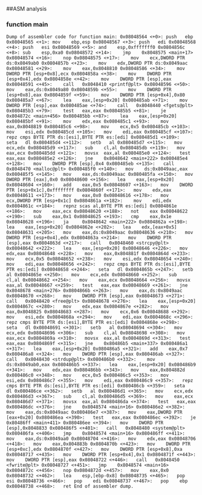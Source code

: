 ##ASM analysis

### function main
`
Dump of assembler code for function main:
   0x08048564 <+0>:	push   ebp
   0x08048565 <+1>:	mov    ebp,esp
   0x08048567 <+3>:	push   edi
   0x08048568 <+4>:	push   esi
   0x08048569 <+5>:	and    esp,0xfffffff0
   0x0804856c <+8>:	sub    esp,0xa0
   0x08048572 <+14>:	jmp    0x8048575 <main+17>
   0x08048574 <+16>:	nop
   0x08048575 <+17>:	mov    ecx,DWORD PTR ds:0x8049ab0
   0x0804857b <+23>:	mov    edx,DWORD PTR ds:0x8049aac
   0x08048581 <+29>:	mov    eax,0x8048810
   0x08048586 <+34>:	mov    DWORD PTR [esp+0x8],ecx
   0x0804858a <+38>:	mov    DWORD PTR [esp+0x4],edx
   0x0804858e <+42>:	mov    DWORD PTR [esp],eax
   0x08048591 <+45>:	call   0x8048410 <printf@plt>
   0x08048596 <+50>:	mov    eax,ds:0x8049a80
   0x0804859b <+55>:	mov    DWORD PTR [esp+0x8],eax
   0x0804859f <+59>:	mov    DWORD PTR [esp+0x4],0x80
   0x080485a7 <+67>:	lea    eax,[esp+0x20]
   0x080485ab <+71>:	mov    DWORD PTR [esp],eax
   0x080485ae <+74>:	call   0x8048440 <fgets@plt>
   0x080485b3 <+79>:	test   eax,eax
   0x080485b5 <+81>:	je     0x804872c <main+456>
   0x080485bb <+87>:	lea    eax,[esp+0x20]
   0x080485bf <+91>:	mov    edx,eax
   0x080485c1 <+93>:	mov    eax,0x8048819
   0x080485c6 <+98>:	mov    ecx,0x5
   0x080485cb <+103>:	mov    esi,edx
   0x080485cd <+105>:	mov    edi,eax
   0x080485cf <+107>:	repz cmps BYTE PTR ds:[esi],BYTE PTR es:[edi]
   0x080485d1 <+109>:	seta   dl
   0x080485d4 <+112>:	setb   al
   0x080485d7 <+115>:	mov    ecx,edx
   0x080485d9 <+117>:	sub    cl,al
   0x080485db <+119>:	mov    eax,ecx
   0x080485dd <+121>:	movsx  eax,al
   0x080485e0 <+124>:	test   eax,eax
   0x080485e2 <+126>:	jne    0x8048642 <main+222>
   0x080485e4 <+128>:	mov    DWORD PTR [esp],0x4
   0x080485eb <+135>:	call   0x8048470 <malloc@plt>
   0x080485f0 <+140>:	mov    ds:0x8049aac,eax
   0x080485f5 <+145>:	mov    eax,ds:0x8049aac
   0x080485fa <+150>:	mov    DWORD PTR [eax],0x0
   0x08048600 <+156>:	lea    eax,[esp+0x20]
   0x08048604 <+160>:	add    eax,0x5
   0x08048607 <+163>:	mov    DWORD PTR [esp+0x1c],0xffffffff
   0x0804860f <+171>:	mov    edx,eax
   0x08048611 <+173>:	mov    eax,0x0
   0x08048616 <+178>:	mov    ecx,DWORD PTR [esp+0x1c]
      0x0804861a <+182>:	mov    edi,edx
   0x0804861c <+184>:	repnz scas al,BYTE PTR es:[edi]
   0x0804861e <+186>:	mov    eax,ecx
   0x08048620 <+188>:	not    eax
   0x08048622 <+190>:	sub    eax,0x1
   0x08048625 <+193>:	cmp    eax,0x1e
   0x08048628 <+196>:	ja     0x8048642 <main+222>
   0x0804862a <+198>:	lea    eax,[esp+0x20]
   0x0804862e <+202>:	lea    edx,[eax+0x5]
   0x08048631 <+205>:	mov    eax,ds:0x8049aac
   0x08048636 <+210>:	mov    DWORD PTR [esp+0x4],edx
   0x0804863a <+214>:	mov    DWORD PTR [esp],eax
   0x0804863d <+217>:	call   0x8048460 <strcpy@plt>
   0x08048642 <+222>:	lea    eax,[esp+0x20]
   0x08048646 <+226>:	mov    edx,eax
   0x08048648 <+228>:	mov    eax,0x804881f
   0x0804864d <+233>:	mov    ecx,0x5
   0x08048652 <+238>:	mov    esi,edx
   0x08048654 <+240>:	mov    edi,eax
   0x08048656 <+242>:	repz cmps BYTE PTR ds:[esi],BYTE PTR es:[edi]
   0x08048658 <+244>:	seta   dl
   0x0804865b <+247>:	setb   al
   0x0804865e <+250>:	mov    ecx,edx
   0x08048660 <+252>:	sub    cl,al
   0x08048662 <+254>:	mov    eax,ecx
   0x08048664 <+256>:	movsx  eax,al
   0x08048667 <+259>:	test   eax,eax
   0x08048669 <+261>:	jne    0x8048678 <main+276>
   0x0804866b <+263>:	mov    eax,ds:0x8049aac
   0x08048670 <+268>:	mov    DWORD PTR [esp],eax
   0x08048673 <+271>:	call   0x8048420 <free@plt>
   0x08048678 <+276>:	lea    eax,[esp+0x20]
   0x0804867c <+280>:	mov    edx,eax
   0x0804867e <+282>:	mov    eax,0x8048825
   0x08048683 <+287>:	mov    ecx,0x6
   0x08048688 <+292>:	mov    esi,edx
   0x0804868a <+294>:	mov    edi,eax
   0x0804868c <+296>:	repz cmps BYTE PTR ds:[esi],BYTE PTR es:[edi]
   0x0804868e <+298>:	seta   dl
   0x08048691 <+301>:	setb   al
   0x08048694 <+304>:	mov    ecx,edx
   0x08048696 <+306>:	sub    cl,al
   0x08048698 <+308>:	mov    eax,ecx
   0x0804869a <+310>:	movsx  eax,al
   0x0804869d <+313>:	test   eax,eax
   0x0804869f <+315>:	jne    0x80486b5 <main+337>
   0x080486a1 <+317>:	lea    eax,[esp+0x20]
   0x080486a5 <+321>:	add    eax,0x7
   0x080486a8 <+324>:	mov    DWORD PTR [esp],eax
   0x080486ab <+327>:	call   0x8048430 <strdup@plt>
      0x080486b0 <+332>:	mov    ds:0x8049ab0,eax
   0x080486b5 <+337>:	lea    eax,[esp+0x20]
   0x080486b9 <+341>:	mov    edx,eax
   0x080486bb <+343>:	mov    eax,0x804882d
   0x080486c0 <+348>:	mov    ecx,0x5
   0x080486c5 <+353>:	mov    esi,edx
   0x080486c7 <+355>:	mov    edi,eax
   0x080486c9 <+357>:	repz cmps BYTE PTR ds:[esi],BYTE PTR es:[edi]
   0x080486cb <+359>:	seta   dl
   0x080486ce <+362>:	setb   al
   0x080486d1 <+365>:	mov    ecx,edx
   0x080486d3 <+367>:	sub    cl,al
   0x080486d5 <+369>:	mov    eax,ecx
   0x080486d7 <+371>:	movsx  eax,al
   0x080486da <+374>:	test   eax,eax
   0x080486dc <+376>:	jne    0x8048574 <main+16>
   0x080486e2 <+382>:	mov    eax,ds:0x8049aac
   0x080486e7 <+387>:	mov    eax,DWORD PTR [eax+0x20]
   0x080486ea <+390>:	test   eax,eax
   0x080486ec <+392>:	je     0x80486ff <main+411>
   0x080486ee <+394>:	mov    DWORD PTR [esp],0x8048833
   0x080486f5 <+401>:	call   0x8048480 <system@plt>
   0x080486fa <+406>:	jmp    0x8048574 <main+16>
   0x080486ff <+411>:	mov    eax,ds:0x8049aa0
   0x08048704 <+416>:	mov    edx,eax
   0x08048706 <+418>:	mov    eax,0x804883b
   0x0804870b <+423>:	mov    DWORD PTR [esp+0xc],edx
   0x0804870f <+427>:	mov    DWORD PTR [esp+0x8],0xa
   0x08048717 <+435>:	mov    DWORD PTR [esp+0x4],0x1
   0x0804871f <+443>:	mov    DWORD PTR [esp],eax
   0x08048722 <+446>:	call   0x8048450 <fwrite@plt>
   0x08048727 <+451>:	jmp    0x8048574 <main+16>
   0x0804872c <+456>:	nop
   0x0804872d <+457>:	mov    eax,0x0
   0x08048732 <+462>:	lea    esp,[ebp-0x8]
   0x08048735 <+465>:	pop    esi
   0x08048736 <+466>:	pop    edi
   0x08048737 <+467>:	pop    ebp
   0x08048738 <+468>:	ret
End of assembler dump.
`
